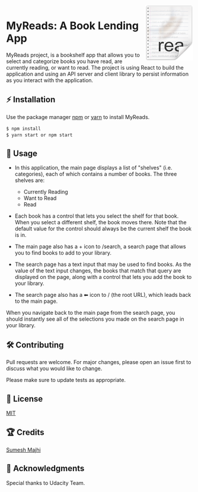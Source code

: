 <img src="src/icons/icon.png" align="right" />

# MyReads: A Book Lending App

MyReads project, is a bookshelf app that allows you to select and categorize books you have read, are currently reading, or want to read. The project is using React to build the application and using an API server and client library to persist information as you interact with the application.

## ⚡️ Installation

Use the package manager [npm](https://www.npmjs.com/) or [yarn](https://yarnpkg.com/en/) to install MyReads.

```bash
$ npm install
$ yarn start or npm start
```

## 🎯 Usage

- In this application, the main page displays a list of "shelves" (i.e. categories), each of which contains a number of books. The three shelves are:

  - Currently Reading
  - Want to Read
  - Read

- Each book has a control that lets you select the shelf for that book. When you select a different shelf, the book moves there. Note that the default value for the control should always be the current shelf the book is in.

- The main page also has a  + icon to /search, a search page that allows you to find books to add to your library.

- The search page has a text input that may be used to find books. As the value of the text input changes, the books that match that query are displayed on the page, along with a control that lets you add the book to your library.

- The search page also has a ⬅ icon to / (the root URL), which leads back to the main page.

When you navigate back to the main page from the search page, you should instantly see all of the selections you made on the search page in your library.

## 🛠 Contributing
Pull requests are welcome. For major changes, please open an issue first to discuss what you would like to change.

Please make sure to update tests as appropriate.

## 🔑 License
[MIT](https://github.com/MajhiRockzZ/FEND-Project-6/blob/master/LICENSE)

## 🏆 Credits

[Sumesh Majhi](https://github.com/MajhiRockzZ)

## 💐 Acknowledgments

Special thanks to Udacity Team.